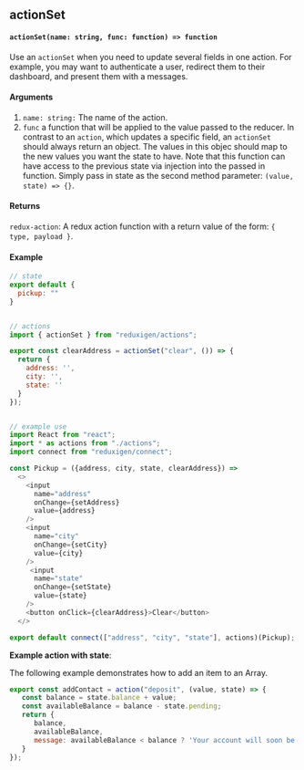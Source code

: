 ## actionSet

#### `actionSet(name: string, func: function) => function`

Use an `actionSet` when you need to update several fields in one action. For example, you may want to authenticate a user, redirect them to their dashboard, and present them with a messages.

#### Arguments

1. `name: string:` The name of the action.
2. `func` a function that will be applied to the value passed to the reducer. In contrast to an `action`, which updates a specific field, an `actionSet` should always return an object. The values in this objec should map to the new values you want the state to have. Note that this function can have access to the previous state via injection into the passed in function. Simply pass in state as the second method parameter:  `(value, state) => {}`.

#### Returns

`redux-action`: A redux action function with a return value of the form: `{ type, payload }`.

#### Example

```js
// state
export default {
  pickup: ""
}


// actions
import { actionSet } from "reduxigen/actions";

export const clearAddress = actionSet("clear", ()) => {
  return {
    address: '',
    city: '',
    state: ''
  }
});


// example use
import React from "react";
import * as actions from "./actions";
import connect from "reduxigen/connect";

const Pickup = ({address, city, state, clearAddress}) =>
  <>
    <input
      name="address"
      onChange={setAddress}
      value={address}
    />
    <input
      name="city"
      onChange={setCity}
      value={city}
    />
     <input
      name="state"
      onChange={setState}
      value={state}
    />
    <button onClick={clearAddress}>Clear</button>
  </>

export default connect(["address", "city", "state"], actions)(Pickup);
```

**Example action with state**:

The following example demonstrates how to add an item to an Array.

```js
export const addContact = action("deposit", (value, state) => {
   const balance = state.balance + value;
   const availableBalance = balance - state.pending;
   return {
      balance,
      availableBalance,
      message: availableBalance < balance ? 'Your account will soon be overdrafted.' : ''
   }
});
```



